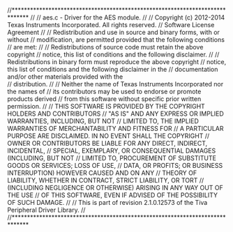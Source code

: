//*****************************************************************************
//
// aes.c - Driver for the AES module.
//
// Copyright (c) 2012-2014 Texas Instruments Incorporated.  All rights reserved.
// Software License Agreement
// 
//   Redistribution and use in source and binary forms, with or without
//   modification, are permitted provided that the following conditions
//   are met:
// 
//   Redistributions of source code must retain the above copyright
//   notice, this list of conditions and the following disclaimer.
// 
//   Redistributions in binary form must reproduce the above copyright
//   notice, this list of conditions and the following disclaimer in the
//   documentation and/or other materials provided with the  
//   distribution.
// 
//   Neither the name of Texas Instruments Incorporated nor the names of
//   its contributors may be used to endorse or promote products derived
//   from this software without specific prior written permission.
// 
// THIS SOFTWARE IS PROVIDED BY THE COPYRIGHT HOLDERS AND CONTRIBUTORS
// "AS IS" AND ANY EXPRESS OR IMPLIED WARRANTIES, INCLUDING, BUT NOT
// LIMITED TO, THE IMPLIED WARRANTIES OF MERCHANTABILITY AND FITNESS FOR
// A PARTICULAR PURPOSE ARE DISCLAIMED. IN NO EVENT SHALL THE COPYRIGHT
// OWNER OR CONTRIBUTORS BE LIABLE FOR ANY DIRECT, INDIRECT, INCIDENTAL,
// SPECIAL, EXEMPLARY, OR CONSEQUENTIAL DAMAGES (INCLUDING, BUT NOT
// LIMITED TO, PROCUREMENT OF SUBSTITUTE GOODS OR SERVICES; LOSS OF USE,
// DATA, OR PROFITS; OR BUSINESS INTERRUPTION) HOWEVER CAUSED AND ON ANY
// THEORY OF LIABILITY, WHETHER IN CONTRACT, STRICT LIABILITY, OR TORT
// (INCLUDING NEGLIGENCE OR OTHERWISE) ARISING IN ANY WAY OUT OF THE USE
// OF THIS SOFTWARE, EVEN IF ADVISED OF THE POSSIBILITY OF SUCH DAMAGE.
// 
// This is part of revision 2.1.0.12573 of the Tiva Peripheral Driver Library.
//
//*****************************************************************************